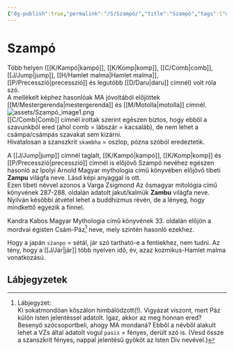 ```yaml
---
{"dg-publish":true,"permalink":"/S/Szampó/","title":"Szampó","tags":["dg_uploaded"],"created":"2023-10-10T03:42","updated":"2023-10-25T02:12"}
---
```



# Szampó

Több helyen ([[K/Kampó\|kampó]], [[K/Komp\|komp]], [[C/Comb\|comb]], [[J/Jump\|jump]], [[H/Hamlet malma\|Hamlet malma]], [[P/Precesszió\|precesszió]] és legutóbb [[D/Daru\|daru]] címnél) volt róla szó.  
A mellékelt képhez hasonlóak MA jóvoltából előjöttek [[M/Mestergerenda\|mestergerenda]] és [[M/Motolla\|motolla]] címnél.  
![assets/Szampó_image1.png](/img/user/S/assets/Szamp%C3%B3_image1.png)  
[[C/Comb\|Comb]] címnél írottak szerint egészen biztos, hogy ebből a szavunkból ered (ahol comb = lábszár = kacsaláb), de nem lehet a csámpa/csámpás szavakat sem kizárni.  
Hivatalosan a szanszkrit `skambha` = oszlop, pózna szóból eredeztetik.  

A [[J/Jump\|jump]] címnél taglalt, [[K/Kampó\|kampó]], [[K/Komp\|komp]] és [[P/Precesszió\|precesszió]] címnél is előjövő Szampó nevéhez egészen hasonló az Ipolyi Arnold Magyar mythologia című könyvében előjövő tibeti **Zampu** világfa neve. Lásd képi anyaggal is ott.  
Ezen tibeti névvel azonos a Varga Zsigmond Az ősmagyar mitológia című könyvének 287-288. oldalán adatolt jakut/kalmük **Zambu** világfa neve. Nyilván későbbi átvétel lehet a buddhizmus révén, de a lényeg, hogy mindkettő egyezik a finnel.  

Kandra Kabos Magyar Mythologia című könyvének 33. oldalán előjön a mordvai égisten Csám-Páz[^1] neve, mely szintén hasonló ezekhez.  

Hogy a japán `szanpo` = sétál, jár szó tartható-e a fentiekhez, nem tudni. Az tény, hogy a [[J/Jár\|jár]] több nyelven idő, év, azaz kozmikus-Hamlet malma vonatkozású.  

## Lábjegyzetek

[^1]: Lábjegyzet:  
Ki sokatmondóan kőszálon himbálódzott(!). Vigyázat viszont, mert Páz külön Isten jelentéssel adatolt. Igaz, akkor az meg honnan ered? Besenyő szócsoportbeli, ahogy MA mondaná? Ebből a névből alakult lehet a VZs által adatolt vogul `pasis` = fényes, derült szó is. (Vesd össze a szanszkrit fényes, nappal jelentésű gyököt az Isten Div nevével.)  